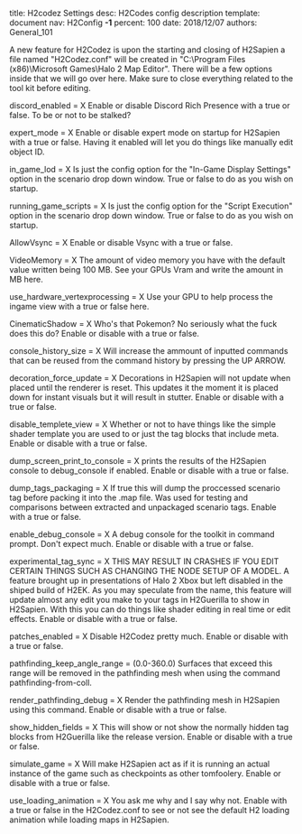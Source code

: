 title:      H2codez Settings
desc:       H2Codes config description
template:   document
nav:        H2Config __-1__
percent:    100
date:       2018/12/07
authors:    General_101

A new feature for H2Codez is upon the starting and closing of H2Sapien a file named "H2Codez.conf" will be created in "C:\Program Files (x86)\Microsoft Games\Halo 2 Map Editor".
There will be a few options inside that we will go over here. Make sure to close everything related to the tool kit before editing.
 
discord_enabled = X
Enable or disable Discord Rich Presence with a true or false. To be or not to be stalked?
 
expert_mode = X
Enable or disable expert mode on startup for H2Sapien with a true or false. Having it enabled will let you do things like manually edit object ID.
 
in_game_lod = X
Is just the config option for the "In-Game Display Settings" option in the scenario drop down window. True or false to do as you wish on startup.
 
running_game_scripts = X
Is just the config option for the "Script Execution" option in the scenario drop down window. True or false to do as you wish on startup.
 
AllowVsync = X
Enable or disable Vsync with a true or false.
 
VideoMemory = X
The amount of video memory you have with the default value written being 100 MB. See your GPUs Vram and write the amount in MB here.
 
use_hardware_vertexprocessing = X
Use your GPU to help process the ingame view with a true or false here.
 
CinematicShadow = X
Who's that Pokemon? No seriously what the fuck does this do? Enable or disable with a true or false.
 
console_history_size = X
Will increase the ammount of inputted commands that can be reused from the command history by pressing the UP ARROW.
 
decoration_force_update = X
Decorations in H2Sapien will not update when placed until the renderer is reset. This updates it the moment it is placed down for instant visuals but it will result in stutter. Enable or disable with a true or false.
 
disable_templete_view = X
Whether or not to have things like the simple shader template you are used to or just the tag blocks that include meta. Enable or disable with a true or false.
 
dump_screen_print_to_console = X
prints the results of the H2Sapien console to debug_console if enabled. Enable or disable with a true or false.
 
dump_tags_packaging = X
If true this will dump the proccessed scenario tag before packing it into the .map file. Was used for testing and comparisons between extracted and unpackaged scenario tags. Enable with a true or false.
 
enable_debug_console = X
A debug console for the toolkit in command prompt. Don't expect much. Enable or disable with a true or false.
 
experimental_tag_sync = X
THIS MAY RESULT IN CRASHES IF YOU EDIT CERTAIN THINGS SUCH AS CHANGING THE NODE SETUP OF A MODEL.
A feature brought up in presentations of Halo 2 Xbox but left disabled in the shiped build of H2EK. As you may speculate from the name, this feature will update almost any edit you make to your tags in H2Guerilla to show in H2Sapien.
With this you can do things like shader editing in real time or edit effects. Enable or disable with a true or false.
 
patches_enabled = X
Disable H2Codez pretty much. Enable or disable with a true or false.
 
pathfinding_keep_angle_range = (0.0-360.0)
Surfaces that exceed this range will be removed in the pathfinding mesh when using the command pathfinding-from-coll.
 
render_pathfinding_debug = X
Render the pathfinding mesh in H2Sapien using this command. Enable or disable with a true or false.
 
show_hidden_fields = X
This will show or not show the normally hidden tag blocks from H2Guerilla like the release version. Enable or disable with a true or false.
 
simulate_game = X
Will make H2Sapien act as if it is running an actual instance of the game such as checkpoints as other tomfoolery. Enable or disable with a true or false.
 
use_loading_animation = X
You ask me why and I say why not. Enable with a true or false in the H2Codez.conf to see or not see the default H2 loading animation while loading maps in H2Sapien.